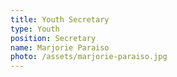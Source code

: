 ```yaml
---
title: Youth Secretary
type: Youth
position: Secretary
name: Marjorie Paraiso
photo: /assets/marjorie-paraiso.jpg
---
```



